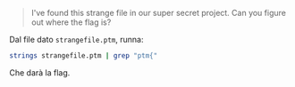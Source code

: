 > I've found this strange file in our super secret project. Can you figure out where the flag is?

Dal file dato `strangefile.ptm`, runna:
```bash
strings strangefile.ptm | grep "ptm{"
```

Che darà la flag.